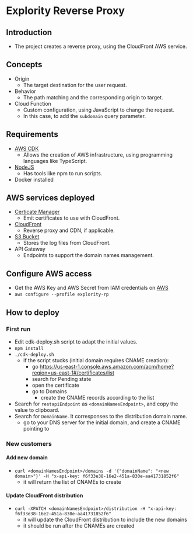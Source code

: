 # Explority Reverse Proxy

## Introduction

- The project creates a reverse proxy, using the CloudFront AWS service.

## Concepts

- Origin
    - The target destination for the user request.
- Behavior
    - The path matching and the corresponding origin to target.
- Cloud Function
    - Custom configuration, using JavaScript to change the request.
    - In this case, to add the `subdomain` query parameter.

## Requirements

- [AWS CDK](https://docs.aws.amazon.com/cdk/v2/guide/getting_started.html)
    - Allows the creation of AWS infrastructure, using programming languages like TypeScript.
- [NodeJS](https://nodejs.org/en/)
    - Has tools like npm to run scripts.
- Docker installed

## AWS services deployed

- [Certicate Manager](https://aws.amazon.com/certificate-manager/)
    - Emit certificates to use with CloudFront.
- [CloudFront](https://aws.amazon.com/cloudfront/)
    - Reverse proxy and CDN, if applicable.
- [S3 Bucket](https://aws.amazon.com/s3/)
    - Stores the log files from CloudFront.
- API Gateway
    - Endpoints to support the domain names management.

## Configure AWS access

- Get the AWS Key and AWS Secret from IAM credentials
  on [AWS](https://us-east-1.console.aws.amazon.com/iamv2/home?region=us-east-1#/home)
- `aws configure --profile explority-rp`

## How to deploy

### First run

- Edit cdk-deploy.sh script to adapt the initial values.
- `npm install`
- `./cdk-deploy.sh`
    - if the script stucks (initial domain requires CNAME creation):
        - go https://us-east-1.console.aws.amazon.com/acm/home?region=us-east-1#/certificates/list
        - search for Pending state
        - open the certificate
        - go to Domains
            - create the CNAME records according to the list
- Search for `restapiEndpoint` as `<domainNamesEndpoint>`, and copy the value to clipboard.
- Search for `DomainName`. It corresponses to the distribution domain name.
    - go to your DNS server for the initial domain, and create a CNAME pointing to <domainName>

### New customers

#### Add new domain

- `curl <domainNamesEndpoint>/domains -d '{"domainName": "<new domain>"}' -H "x-api-key:
  f6f33e38-16e2-451a-830e-aa41731852f6"`
    - it will return the list of CNAMEs to create

#### Update CloudFront distribution

- `curl -XPATCH <domainNamesEndpoint>/distribution -H "x-api-key:
  f6f33e38-16e2-451a-830e-aa41731852f6"`
    - it will update the CloudFront distribution to include the new domains
    - it should be run after the CNAMEs are created
